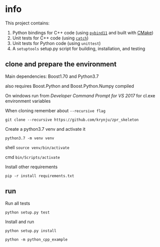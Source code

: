 # info

This project contains:

1. Python bindings for C++ code (using [`pybind11`](http://pybind11.readthedocs.io/en/stable/index.html) and built with [CMake](http://cmake.org))
2. Unit tests for C++ code (using [`catch`](http://catch-lib.net))
3. Unit tests for Python code (using `unittest`)
4. A `setuptools` setup.py script for building, installation, and testing


## clone and prepare the environment

Main dependencies: Boost1.70 and Python3.7

also requires Boost.Python and Boost.Python.Numpy compiled 

On windows run from *Developer Command Prompt for VS 2017* for cl.exe environment variables

When cloning remember about `--recursive flag`

`git clone --recursive https://github.com/krynju/zpr_skeleton`

Create a python3.7 venv and activate it

`python3.7 -m venv venv`

shell `source venv/bin/activate`

cmd `bin/Scripts/activate`


Install other requirements 

`pip -r install requirements.txt`


## run

Run all tests

`python setup.py test`

Install and run

`python setup.py install`

`python -m python_cpp_example`




